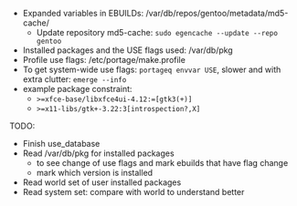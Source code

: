 - Expanded variables in EBUILDs: /var/db/repos/gentoo/metadata/md5-cache/
    - Update repository md5-cache: ```sudo egencache --update --repo gentoo```
- Installed packages and the USE flags used: /var/db/pkg
- Profile use flags: /etc/portage/make.profile
- To get system-wide use flags: ```portageq envvar USE```, slower and with extra clutter: ```emerge --info```
- example package constraint: 
    - `>=xfce-base/libxfce4ui-4.12:=[gtk3(+)]` 
    - `>=x11-libs/gtk+-3.22:3[introspection?,X]`


TODO:
- Finish use_database
- Read /var/db/pkg for installed packages
    - to see change of use flags and mark ebuilds that have flag change
    - mark which version is installed
- Read world set of user installed packages
- Read system set: compare with world to understand better

